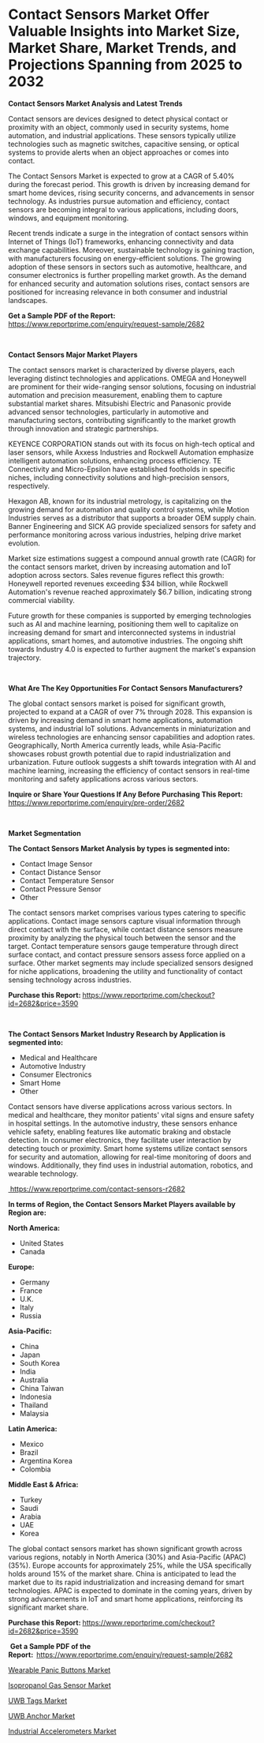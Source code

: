 <p><h1>Contact Sensors Market Offer Valuable Insights into Market Size, Market Share, Market Trends, and Projections Spanning from 2025 to 2032</h1></p><p><strong>Contact Sensors Market Analysis and Latest Trends</strong></p>
<p><p>Contact sensors are devices designed to detect physical contact or proximity with an object, commonly used in security systems, home automation, and industrial applications. These sensors typically utilize technologies such as magnetic switches, capacitive sensing, or optical systems to provide alerts when an object approaches or comes into contact.</p><p>The Contact Sensors Market is expected to grow at a CAGR of 5.40% during the forecast period. This growth is driven by increasing demand for smart home devices, rising security concerns, and advancements in sensor technology. As industries pursue automation and efficiency, contact sensors are becoming integral to various applications, including doors, windows, and equipment monitoring.</p><p>Recent trends indicate a surge in the integration of contact sensors within Internet of Things (IoT) frameworks, enhancing connectivity and data exchange capabilities. Moreover, sustainable technology is gaining traction, with manufacturers focusing on energy-efficient solutions. The growing adoption of these sensors in sectors such as automotive, healthcare, and consumer electronics is further propelling market growth. As the demand for enhanced security and automation solutions rises, contact sensors are positioned for increasing relevance in both consumer and industrial landscapes.</p></p>
<p><strong>Get a Sample PDF of the Report:&nbsp;</strong> <a href="https://www.reportprime.com/enquiry/request-sample/2682?utm_campaign=2110&utm_medium=2&utm_source=Github&utm_content=ia&utm_term=18032025&utm_id=contact-sensors">https://www.reportprime.com/enquiry/request-sample/2682</a></p>
<p>&nbsp;</p>
<p><strong>Contact Sensors Major Market Players</strong></p>
<p><p>The contact sensors market is characterized by diverse players, each leveraging distinct technologies and applications. OMEGA and Honeywell are prominent for their wide-ranging sensor solutions, focusing on industrial automation and precision measurement, enabling them to capture substantial market shares. Mitsubishi Electric and Panasonic provide advanced sensor technologies, particularly in automotive and manufacturing sectors, contributing significantly to the market growth through innovation and strategic partnerships.</p><p>KEYENCE CORPORATION stands out with its focus on high-tech optical and laser sensors, while Axxess Industries and Rockwell Automation emphasize intelligent automation solutions, enhancing process efficiency. TE Connectivity and Micro-Epsilon have established footholds in specific niches, including connectivity solutions and high-precision sensors, respectively.</p><p>Hexagon AB, known for its industrial metrology, is capitalizing on the growing demand for automation and quality control systems, while Motion Industries serves as a distributor that supports a broader OEM supply chain. Banner Engineering and SICK AG provide specialized sensors for safety and performance monitoring across various industries, helping drive market evolution.</p><p>Market size estimations suggest a compound annual growth rate (CAGR) for the contact sensors market, driven by increasing automation and IoT adoption across sectors. Sales revenue figures reflect this growth: Honeywell reported revenues exceeding $34 billion, while Rockwell Automation's revenue reached approximately $6.7 billion, indicating strong commercial viability.</p><p>Future growth for these companies is supported by emerging technologies such as AI and machine learning, positioning them well to capitalize on increasing demand for smart and interconnected systems in industrial applications, smart homes, and automotive industries. The ongoing shift towards Industry 4.0 is expected to further augment the market's expansion trajectory.</p></p>
<p>&nbsp;</p>
<p><strong>What Are The Key Opportunities For Contact Sensors Manufacturers?</strong></p>
<p><p>The global contact sensors market is poised for significant growth, projected to expand at a CAGR of over 7% through 2028. This expansion is driven by increasing demand in smart home applications, automation systems, and industrial IoT solutions. Advancements in miniaturization and wireless technologies are enhancing sensor capabilities and adoption rates. Geographically, North America currently leads, while Asia-Pacific showcases robust growth potential due to rapid industrialization and urbanization. Future outlook suggests a shift towards integration with AI and machine learning, increasing the efficiency of contact sensors in real-time monitoring and safety applications across various sectors.</p></p>
<p><strong>Inquire or Share Your Questions If Any Before Purchasing This Report:</strong> <a href="https://www.reportprime.com/enquiry/pre-order/2682?utm_campaign=2110&utm_medium=2&utm_source=Github&utm_content=ia&utm_term=18032025&utm_id=contact-sensors">https://www.reportprime.com/enquiry/pre-order/2682</a></p>
<p>&nbsp;</p>
<p><strong>Market Segmentation</strong></p>
<p><strong>The Contact Sensors Market Analysis by types is segmented into:</strong></p>
<p><ul><li>Contact Image Sensor</li><li>Contact Distance Sensor</li><li>Contact Temperature Sensor</li><li>Contact Pressure Sensor</li><li>Other</li></ul></p>
<p><p>The contact sensors market comprises various types catering to specific applications. Contact image sensors capture visual information through direct contact with the surface, while contact distance sensors measure proximity by analyzing the physical touch between the sensor and the target. Contact temperature sensors gauge temperature through direct surface contact, and contact pressure sensors assess force applied on a surface. Other market segments may include specialized sensors designed for niche applications, broadening the utility and functionality of contact sensing technology across industries.</p></p>
<p><strong>Purchase this Report:&nbsp;</strong><a href="https://www.reportprime.com/checkout?id=2682&price=3590&utm_campaign=2110&utm_medium=2&utm_source=Github&utm_content=ia&utm_term=18032025&utm_id=contact-sensors">https://www.reportprime.com/checkout?id=2682&price=3590</a></p>
<p>&nbsp;</p>
<p><strong>The Contact Sensors Market Industry Research by Application is segmented into:</strong></p>
<p><ul><li>Medical and Healthcare</li><li>Automotive Industry</li><li>Consumer Electronics</li><li>Smart Home</li><li>Other</li></ul></p>
<p><p>Contact sensors have diverse applications across various sectors. In medical and healthcare, they monitor patients' vital signs and ensure safety in hospital settings. In the automotive industry, these sensors enhance vehicle safety, enabling features like automatic braking and obstacle detection. In consumer electronics, they facilitate user interaction by detecting touch or proximity. Smart home systems utilize contact sensors for security and automation, allowing for real-time monitoring of doors and windows. Additionally, they find uses in industrial automation, robotics, and wearable technology.</p></p>
<p><a href="https://www.reportprime.com/contact-sensors-r2682?utm_campaign=2110&utm_medium=2&utm_source=Github&utm_content=ia&utm_term=18032025&utm_id=contact-sensors">&nbsp;https://www.reportprime.com/contact-sensors-r2682</a></p>
<p><strong>In terms of Region, the Contact Sensors Market Players available by Region are:</strong></p>
<p>
    <p> <strong> North America: </strong>
        <ul>
            <li>United States</li>
            <li>Canada</li>
        </ul>
        </p> 
    <p> <strong> Europe: </strong>
        <ul>
            <li>Germany</li>
            <li>France</li>
            <li>U.K.</li>
            <li>Italy</li>
            <li>Russia</li>
        </ul>
        </p> 
    <p> <strong> Asia-Pacific: </strong>
        <ul>
            <li>China</li>
            <li>Japan</li>
            <li>South Korea</li>
            <li>India</li>
            <li>Australia</li>
            <li>China Taiwan</li>
            <li>Indonesia</li>
            <li>Thailand</li>
            <li>Malaysia</li>
        </ul>
        </p> 
    <p> <strong> Latin America: </strong>
        <ul>
            <li>Mexico</li>
            <li>Brazil</li>
            <li>Argentina Korea</li>
            <li>Colombia</li>
        </ul>
        </p> 
    <p> <strong> Middle East & Africa: </strong>
        <ul>
            <li>Turkey</li>
            <li>Saudi</li>
            <li>Arabia</li>
            <li>UAE</li>
            <li>Korea</li>
        </ul>
    </p>
    </p>
<p><p>The global contact sensors market has shown significant growth across various regions, notably in North America (30%) and Asia-Pacific (APAC) (35%). Europe accounts for approximately 25%, while the USA specifically holds around 15% of the market share. China is anticipated to lead the market due to its rapid industrialization and increasing demand for smart technologies. APAC is expected to dominate in the coming years, driven by strong advancements in IoT and smart home applications, reinforcing its significant market share.</p></p>
<p><strong>Purchase this Report: </strong><a href="https://www.reportprime.com/checkout?id=2682&price=3590&utm_campaign=2110&utm_medium=2&utm_source=Github&utm_content=ia&utm_term=18032025&utm_id=contact-sensors">https://www.reportprime.com/checkout?id=2682&price=3590</a></p>
<p>&nbsp;<strong>Get a Sample PDF of the Report:&nbsp;&nbsp;</strong><a href="https://www.reportprime.com/enquiry/request-sample/2682?utm_campaign=2110&utm_medium=2&utm_source=Github&utm_content=ia&utm_term=18032025&utm_id=contact-sensors">https://www.reportprime.com/enquiry/request-sample/2682</a></p>
<p><strong></strong></p>
<p><p><a href="https://github.com/myongfranzcs/Market-Research-Report-List-1/blob/main/wearable-panic-buttons-market.md?utm_campaign=2110&utm_medium=2&utm_source=Github&utm_content=ia&utm_term=18032025&utm_id=contact-sensors">Wearable Panic Buttons Market</a></p><p><a href="https://github.com/ishikodehira/Market-Research-Report-List-1/blob/main/isopropanol-gas-sensor-market.md?utm_campaign=2110&utm_medium=2&utm_source=Github&utm_content=ia&utm_term=18032025&utm_id=contact-sensors">Isopropanol Gas Sensor Market</a></p><p><a href="https://github.com/klenaestien23/Market-Research-Report-List-1/blob/main/uwb-tags-market.md?utm_campaign=2110&utm_medium=2&utm_source=Github&utm_content=ia&utm_term=18032025&utm_id=contact-sensors">UWB Tags Market</a></p><p><a href="https://github.com/mismannely/Market-Research-Report-List-1/blob/main/uwb-anchor-market.md?utm_campaign=2110&utm_medium=2&utm_source=Github&utm_content=ia&utm_term=18032025&utm_id=contact-sensors">UWB Anchor Market</a></p><p><a href="https://github.com/tentandyik/Market-Research-Report-List-1/blob/main/industrial-accelerometers-market.md?utm_campaign=2110&utm_medium=2&utm_source=Github&utm_content=ia&utm_term=18032025&utm_id=contact-sensors">Industrial Accelerometers Market</a></p></p>